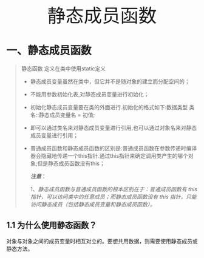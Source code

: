 <center><font size=50>静态成员函数</font></center>

# 一、静态成员函数

> 静态函数 定义在类中使用static定义
>
> - 静态成员变量虽然在类中，但它并不是随对象的建立而分配空间的；
>
> - 不能用参数初始化表,对静态成员变量进行初始化；
>
> - 初始化静态成员变量要在类的外面进行.初始化的格式如下:数据类型 类名::静态成员变量名 = 初值;
>
> - 即可以通过类名来对静态成员变量进行引用,也可以通过对象名来对静态成员变量进行引用；
>
> - 普通成员函数和静态成员函数的区别是:普通成员函数在参数传递时编译器会隐藏地传递一个this指针.通过this指针来确定调用类产生的哪个对象;但是静态成员函数没有this；
>
>   ***注意***：
>
>   1、*静态成员函数与普通成员函数的根本区别在于：普通成员函数有 this 指针，可以访问类中的任意成员；而静态成员函数没有 this 指针，只能访问静态成员（包括静态成员变量和静态成员函数）。*
>
>   

## 1.1 为什么使用静态函数？

对象与对象之间的成员变量时相互对立的。要想共用数据，则需要使用静态成员或静态方法。

